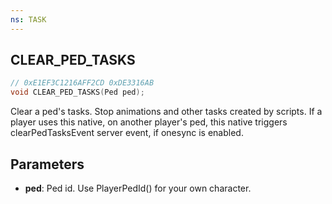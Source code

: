 ```yaml
---
ns: TASK
---
```

## CLEAR_PED_TASKS

```c
// 0xE1EF3C1216AFF2CD 0xDE3316AB
void CLEAR_PED_TASKS(Ped ped);
```

Clear a ped's tasks. Stop animations and other tasks created by scripts.
If a player uses this native, on another player's ped, this native triggers clearPedTasksEvent server event, if onesync is enabled.

## Parameters
* **ped**: Ped id. Use PlayerPedId() for your own character.

